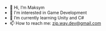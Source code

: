 - 👋 Hi, I’m Maksym
- 👀 I'm interested in Game Development
- 🌱 I’m currently learning Unity and C#
- 📫 How to reach me: zip.way.dev@gmail.com
<!---
ZiP-Way/ZiP-Way is a ✨ special ✨ repository because its `README.md` (this file) appears on your GitHub profile.
You can click the Preview link to take a look at your changes.
--->
